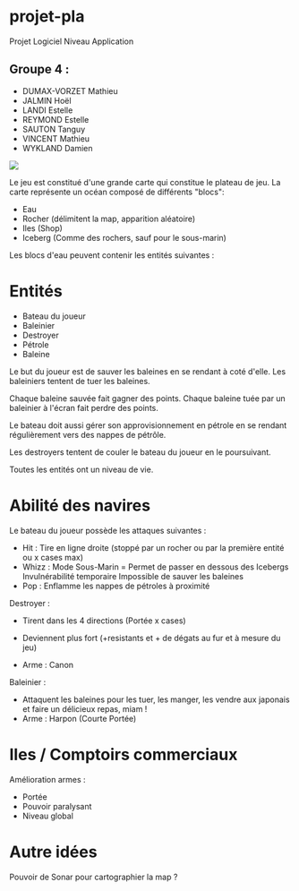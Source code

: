# projet-pla
Projet Logiciel Niveau Application

## Groupe 4 : 
- DUMAX-VORZET Mathieu
- JALMIN Hoël
- LANDI Estelle
- REYMOND Estelle
- SAUTON Tanguy
- VINCENT Mathieu
- WYKLAND Damien

<img src="http://cairnsdiveadventures.com.au/wp-content/uploads/2011/04/Humpback.jpg">


Le jeu est constitué d'une grande carte qui constitue le plateau de jeu.
La carte représente un océan composé de différents "blocs":
- Eau
- Rocher (délimitent la map, apparition aléatoire)
- Iles (Shop)
- Iceberg (Comme des rochers, sauf pour le sous-marin)

Les blocs d'eau peuvent contenir les entités suivantes :

# Entités
- Bateau du joueur
- Baleinier
- Destroyer
- Pétrole
- Baleine

Le but du joueur est de sauver les baleines en se rendant à coté d'elle.
Les baleiniers tentent de tuer les baleines.

Chaque baleine sauvée fait gagner des points.
Chaque baleine tuée par un baleinier à l'écran fait perdre des points.

Le bateau doit aussi gérer son approvisionnement en pétrole en se rendant régulièrement vers des nappes de pétrôle.

Les destroyers tentent de couler le bateau du joueur en le poursuivant.

Toutes les entités ont un niveau de vie.

# Abilité des navires

Le bateau du joueur possède les attaques suivantes :
* Hit : Tire en ligne droite (stoppé par un rocher ou par la première entité ou x cases max)
* Whizz : Mode Sous-Marin = Permet de passer en dessous des Icebergs
                            Invulnérabilité temporaire
                            Impossible de sauver les baleines
* Pop : Enflamme les nappes de pétroles à proximité



Destroyer :
* Tirent dans les 4 directions (Portée x cases)



* Deviennent plus fort (+resistants et + de dégats au fur et à mesure du jeu)
* Arme : Canon

Baleinier :
* Attaquent les baleines pour les tuer, les manger, les vendre aux japonais et faire un délicieux repas, miam !
* Arme : Harpon (Courte Portée)


# Iles / Comptoirs commerciaux

Amélioration armes :
* Portée
* Pouvoir paralysant
* Niveau global


# Autre idées
Pouvoir de Sonar pour cartographier la map ?
